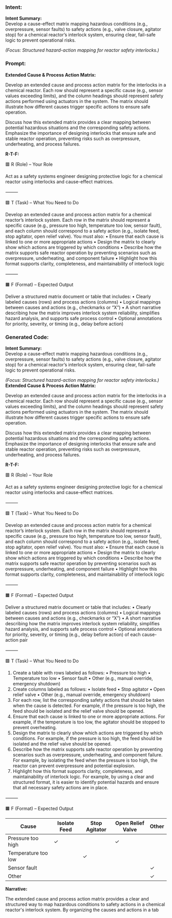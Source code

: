 ### Intent:
**Intent Summary:**  
Develop a cause-effect matrix mapping hazardous conditions (e.g., overpressure, sensor faults) to safety actions (e.g., valve closure, agitator stop) for a chemical reactor’s interlock system, ensuring clear, fail-safe logic to prevent operational risks.  

*(Focus: Structured hazard-action mapping for reactor safety interlocks.)*

### Prompt:
**Extended Cause & Process Action Matrix:**

Develop an extended cause and process action matrix for the interlocks in a chemical reactor. Each row should represent a specific cause (e.g., sensor values exceeding limits), and the column headings should represent safety actions performed using actuators in the system. The matrix should illustrate how different causes trigger specific actions to ensure safe operation.

Discuss how this extended matrix provides a clear mapping between potential hazardous situations and the corresponding safety actions. Emphasize the importance of designing interlocks that ensure safe and stable reactor operation, preventing risks such as overpressure, underheating, and process failures.

**R-T-F:**

🟥 R (Role) – Your Role

Act as a safety systems engineer designing protective logic for a chemical reactor using interlocks and cause-effect matrices.

⸻

🟩 T (Task) – What You Need to Do

Develop an extended cause and process action matrix for a chemical reactor’s interlock system. Each row in the matrix should represent a specific cause (e.g., pressure too high, temperature too low, sensor fault), and each column should correspond to a safety action (e.g., isolate feed, stop agitator, open relief valve). You must also:
	•	Ensure that each cause is linked to one or more appropriate actions
	•	Design the matrix to clearly show which actions are triggered by which conditions
	•	Describe how the matrix supports safe reactor operation by preventing scenarios such as overpressure, underheating, and component failure
	•	Highlight how this format supports clarity, completeness, and maintainability of interlock logic

⸻

🟧 F (Format) – Expected Output

Deliver a structured matrix document or table that includes:
	•	Clearly labeled causes (rows) and process actions (columns)
	•	Logical mappings between causes and actions (e.g., checkmarks or “X”)
	•	A short narrative describing how the matrix improves interlock system reliability, simplifies hazard analysis, and supports safe process control
	•	Optional annotations for priority, severity, or timing (e.g., delay before action)

### Generated Code:
**Intent Summary:**  
Develop a cause-effect matrix mapping hazardous conditions (e.g., overpressure, sensor faults) to safety actions (e.g., valve closure, agitator stop) for a chemical reactor’s interlock system, ensuring clear, fail-safe logic to prevent operational risks.  

*(Focus: Structured hazard-action mapping for reactor safety interlocks.)*
**Extended Cause & Process Action Matrix:**

Develop an extended cause and process action matrix for the interlocks in a chemical reactor. Each row should represent a specific cause (e.g., sensor values exceeding limits), and the column headings should represent safety actions performed using actuators in the system. The matrix should illustrate how different causes trigger specific actions to ensure safe operation.

Discuss how this extended matrix provides a clear mapping between potential hazardous situations and the corresponding safety actions. Emphasize the importance of designing interlocks that ensure safe and stable reactor operation, preventing risks such as overpressure, underheating, and process failures.

**R-T-F:**

🟥 R (Role) – Your Role

Act as a safety systems engineer designing protective logic for a chemical reactor using interlocks and cause-effect matrices.

⸻

🟩 T (Task) – What You Need to Do

Develop an extended cause and process action matrix for a chemical reactor’s interlock system. Each row in the matrix should represent a specific cause (e.g., pressure too high, temperature too low, sensor fault), and each column should correspond to a safety action (e.g., isolate feed, stop agitator, open relief valve). You must also:
	•	Ensure that each cause is linked to one or more appropriate actions
	•	Design the matrix to clearly show which actions are triggered by which conditions
	•	Describe how the matrix supports safe reactor operation by preventing scenarios such as overpressure, underheating, and component failure
	•	Highlight how this format supports clarity, completeness, and maintainability of interlock logic

⸻

🟧 F (Format) – Expected Output

Deliver a structured matrix document or table that includes:
	•	Clearly labeled causes (rows) and process actions (columns)
	•	Logical mappings between causes and actions (e.g., checkmarks or “X”)
	•	A short narrative describing how the matrix improves interlock system reliability, simplifies hazard analysis, and supports safe process control
	•	Optional annotations for priority, severity, or timing (e.g., delay before action) of each cause-action pair

⸻

🟩 T (Task) – What You Need to Do

1.	Create a table with rows labeled as follows:
	•	Pressure too high
	•	Temperature too low
	•	Sensor fault
	•	Other (e.g., manual override, emergency shutdown)
2.	Create columns labeled as follows:
	•	Isolate feed
	•	Stop agitator
	•	Open relief valve
	•	Other (e.g., manual override, emergency shutdown)
3.	For each row, list the corresponding safety actions that should be taken when the cause is detected. For example, if the pressure is too high, the feed should be isolated and the relief valve should be opened.
4.	Ensure that each cause is linked to one or more appropriate actions. For example, if the temperature is too low, the agitator should be stopped to prevent overheating.
5.	Design the matrix to clearly show which actions are triggered by which conditions. For example, if the pressure is too high, the feed should be isolated and the relief valve should be opened.
6.	Describe how the matrix supports safe reactor operation by preventing scenarios such as overpressure, underheating, and component failure. For example, by isolating the feed when the pressure is too high, the reactor can prevent overpressure and potential explosion.
7.	Highlight how this format supports clarity, completeness, and maintainability of interlock logic. For example, by using a clear and structured format, it is easier to identify potential hazards and ensure that all necessary safety actions are in place.

⸻

🟧 F (Format) – Expected Output

| **Cause** | **Isolate Feed** | **Stop Agitator** | **Open Relief Valve** | **Other** |
| --- | --- | --- | --- | --- |
| Pressure too high | ✓ |  | ✓ |  |
| Temperature too low |  | ✓ |  |  |
| Sensor fault |  |  |  | ✓ |
| Other |  |  |  | ✓ |

**Narrative:**

The extended cause and process action matrix provides a clear and structured way to map hazardous conditions to safety actions in a chemical reactor's interlock system. By organizing the causes and actions in a tab
